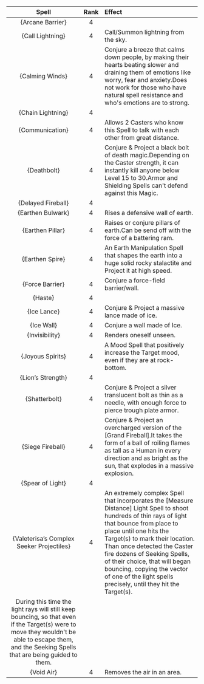 | **Spell** | **Rank** | **Effect** |
|:--------:|:------:|:--------|
|{Arcane Barrier}| 4 ||
|{Call Lightning}| 4 |Call/Summon lightning from the sky.|
|{Calming Winds}| 4 |Conjure a breeze that calms down people, by making their hearts beating slower and draining them of emotions like worry, fear and anxiety.Does not work for those who have natural spell resistance and who's emotions are to strong.|
|{Chain Lightning}| 4 ||
|{Communication}| 4 |Allows 2 Casters who know this Spell to talk with each other from great distance.|
|{Deathbolt}| 4 |Conjure & Project a black bolt of death magic.Depending on the Caster strength, it can instantly kill anyone below Level 15 to 30.Armor and Shielding Spells can't defend against this Magic.|
|{Delayed Fireball}| 4 ||
|{Earthen Bulwark}| 4 |Rises a defensive wall of earth.|
|{Earthen Pillar}| 4 |Raises or conjure pillars of earth.Can be send off with the force of a battering ram.|
|{Earthen Spire}| 4 |An Earth Manipulation Spell that shapes the earth into a huge solid rocky stalactite and Project it at high speed.|
|{Force Barrier}| 4 |Conjure a force-field barrier/wall.|
|{Haste}| 4 ||
|{Ice Lance}| 4 |Conjure & Project a massive lance made of ice.|
|{Ice Wall}| 4 |Conjure a wall made of Ice.|
|{Invisibility}| 4 |Renders oneself unseen.|
|{Joyous Spirits}| 4 |A Mood Spell that positively increase the Target mood, even if they are at rock-bottom.|
|{Lion’s Strength}| 4 ||
|{Shatterbolt}| 4 |Conjure & Project a silver translucent bolt as thin as a needle, with enough force to pierce trough plate armor.|
|{Siege Fireball}| 4 |Conjure & Project an overcharged version of the [Grand Fireball].It takes the form of a ball of roiling flames as tall as a Human in every direction and as bright as the sun, that explodes in a massive explosion.|
|{Spear of Light}| 4 ||
|{Valeterisa’s Complex Seeker Projectiles}| 4 |An extremely complex Spell that incorporates the [Measure Distance] Light Spell to shoot hundreds of thin rays of light that bounce from place to place until one hits the Target(s) to mark their location. Than once detected the Caster fire dozens of Seeking Spells, of their choice, that will began bouncing, copying the vector of one of the light spells precisely, until they hit the Target(s).
During this time the light rays will still keep bouncing, so that even if the Target(s) were to move they wouldn't be able to escape them, and the Seeking Spells that are being guided to them.|
|{Void Air}| 4 |Removes the air in an area.|
